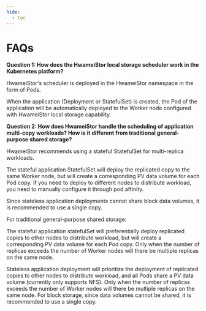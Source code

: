 ```yaml
---
hide:
  - toc
---
```


# FAQs

**Question 1: How does the HwameiStor local storage scheduler work in the Kubernetes platform?**

HwameiStor's scheduler is deployed in the HwameiStor namespace in the form of Pods.



When the application (Deployment or StatefulSet) is created, the Pod of the application will be automatically deployed to the Worker node configured with HwameiStor local storage capability.

**Question 2: How does HwameiStor handle the scheduling of application multi-copy workloads? How is it different from traditional general-purpose shared storage?**

HwameiStor recommends using a stateful StatefulSet for multi-replica workloads.

The stateful application StatefulSet will deploy the replicated copy to the same Worker node, but will create a corresponding PV data volume for each Pod copy. If you need to deploy to different nodes to distribute workload, you need to manually configure it through pod affinity.



Since stateless application deployments cannot share block data volumes, it is recommended to use a single copy.

For traditional general-purpose shared storage:

The stateful application statefulSet will preferentially deploy replicated copies to other nodes to distribute workload, but will create a corresponding PV data volume for each Pod copy.
Only when the number of replicas exceeds the number of Worker nodes will there be multiple replicas on the same node.

Stateless application deployment will prioritize the deployment of replicated copies to other nodes to distribute workload, and all Pods share a PV data volume (currently only supports NFS).
Only when the number of replicas exceeds the number of Worker nodes will there be multiple replicas on the same node. For block storage, since data volumes cannot be shared, it is recommended to use a single copy.
